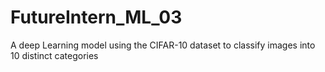 # FutureIntern_ML_03
A deep Learning model using the CIFAR-10 dataset to classify images into 10 distinct categories
